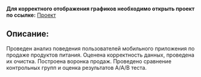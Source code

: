 **Для корректного отображения графиков необходимо открыть проект по ссылке:**
[Проект](https://nbviewer.org/github/ivanov-aleks/Projects-from-Yandex-Practicum/blob/2adbb8b82060edf8580d85121e93ff15a225a04d/Food_app/Food_app.ipynb "Food_app")

## Описание: 
Проведен анализ поведения пользователей мобильного приложения по продаже продуктов питания. Оценена корректность данных, проведена их очистка. Построена воронка продаж. Проведено сравнение контрольных групп и оценка результатов А/А/В теста. 